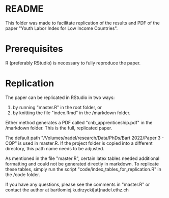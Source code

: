 # README
This folder was made to facilitate replication of the results and PDF of the paper "Youth Labor Index for Low Income Countries".

# Prerequisites
R (preferably RStudio) is necessary to fully reproduce the paper.

# Replication
The paper can be replicated in RStudio in two ways:

  1. by running "master.R" in the root folder, or
  2. by knitting the file "index.Rmd" in the /markdown folder.

Either method generates a PDF called "cnb_apprenticeship.pdf" in the /markdown folder. This is the full, replicated paper.

The default path "/Volumes/nadel/research/Data/PhDs/Bart 2022/Paper 3 - CQP" is used in master.R. If the project folder is copied into a different directory, this path name needs to be adjusted.

As mentioned in the file "master.R", certain latex tables needed additional formatting and could not be generated directly in markdown. To replicate these tables, simply run the script "code/index_tables_for_replication.R" in the /code folder.

If you have any questions, please see the comments in "master.R" or contact the author at bartlomiej.kudrzycki[at]nadel.ethz.ch
